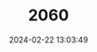 ---
title: "2060"
category: "Arctocephalus pusillus"
draft: false
date: 2024-02-22 13:03:49
languages:
  English: ["Australian Fur Seal", "Brown Fur Seal", "Cape Fur Seal", "South African Fur Seal", "Afro-Australian Fur Seal"]
  French: ["Arctocéphale d'Afrique du Sud"]
  Xhosa: ["Inja Yolwandle Yasekapa"]
  Afrikaans: ["Kaapse Pelsrob"]
  German: ["Südafrikanischer Seebär"]
---
